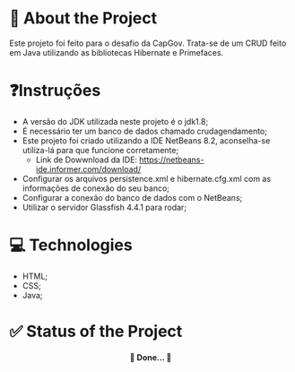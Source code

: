 # 📑 About the Project
Este projeto foi feito para o desafio da CapGov. Trata-se de um CRUD feito em Java utilizando as bibliotecas Hibernate e Primefaces.

# ❓Instruções

- A versão do JDK utilizada neste projeto é o jdk1.8;
- É necessário ter um banco de dados chamado crudagendamento;
- Este projeto foi criado utilizando a IDE NetBeans 8.2, aconselha-se utiliza-lá para que funcione corretamente;
  - Link de Dowwnload da IDE: https://netbeans-ide.informer.com/download/
- Configurar os arquivos persistence.xml e hibernate.cfg.xml com as informações de conexão do seu banco;
- Configurar a conexão do banco de dados com o NetBeans;
- Utilizar o servidor Glassfish 4.4.1 para rodar;

# 💻 Technologies
- HTML;
- CSS;
- Java;

# ✅ Status of the Project

<h4 align="center">🚀 Done...  🚀</h4>
